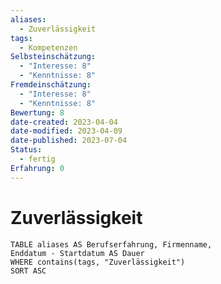 ```yaml
---
aliases:
  - Zuverlässigkeit
tags:
  - Kompetenzen
Selbsteinschätzung:
  - "Interesse: 8"
  - "Kenntnisse: 8"
Fremdeinschätzung:
  - "Interesse: 8"
  - "Kenntnisse: 8"
Bewertung: 8
date-created: 2023-04-04
date-modified: 2023-04-09
date-published: 2023-07-04
Status:
  - fertig
Erfahrung: 0
---
```

# Zuverlässigkeit

```dataview
TABLE aliases AS Berufserfahrung, Firmenname,
Enddatum - Startdatum AS Dauer
WHERE contains(tags, "Zuverlässigkeit")
SORT ASC
```